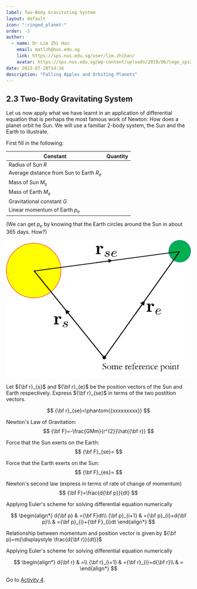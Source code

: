 ```yaml
---
label: Two-Body Gravitating System
layout: default
icon: ":ringed_planet:"
order: -3
author:
  - name: Dr Lim Zhi Han
    email: matlzh@nus.edu.sg
    link: https://sps.nus.edu.sg/user/lim.zhihan/
    avatar: https://sps.nus.edu.sg/wp-content/uploads/2019/06/logo_sps20.png
date: 2022-07-28T14:16
description: "Falling Apples and Orbiting Planets"
---
```


## 2.3 Two-Body Gravitating System

Let us now apply what we have learnt in an application of differential
equation that is perhaps the most famous work of Newton: How does
a planet orbit he Sun. We will use a familiar 2-body system, the Sun
and the Earth to illustrate. 

First fill in the following:

| Constant                                   | Quantity |
|--------------------------------------------|----------|
| Radius of Sun $R$                          |          |
| Average distance from Sun to Earth $R_{e}$ |          |
| Mass of Sun $M_{s}$                        |          |
| Mass of Earth $M_{e}$                      |          |
| Gravitational constant $G$                 |          |
| Linear momentum of Earth $p_{e}$           |          |

(We can get $p_{e}$ by knowing that the Earth circles around the
Sun in about 365 days. How?)

![](</resources/Chapter 2/Earth-Sun.png>)

Let ${\bf r}_{s}$ and ${\bf r}_{e}$ be the position vectors of the
Sun and Earth respectively. Express ${\bf r}_{se}$ in terms of the
two postition vectors. 

$$
{\bf r}_{se}=\phantom{{xxxxxxxxx}}
$$

Newton's Law of Gravitation: 
$$
{\bf F}=-\frac{GMm}{r^{2}}\hat{{\bf r}}
$$

Force that the Sun exerts on the Earth:
$$
{\bf F}_{se}=
$$


Force that the Earth exerts on the Sun:
$$
{\bf F}_{es}=
$$



Newton's second law (express in terms of rate of change of momentum)
$$
{\bf F}=\frac{d{\bf p}}{dt}
$$

Applying Euler's scheme for solving differential equation numerically 

$$
\begin{align*}
d{\bf p} & ={\bf F}dt\\
{\bf p}_{i+1} & ={\bf p}_{i}+d{\bf p}\\
 & ={\bf p}_{i}+{\bf F}_{i}dt
\end{align*}
$$

Relationship between momentum and position vector is given by ${\bf p}=m{\displaystyle \frac{d{\bf r}}{dt}}$

Applying Euler's scheme for solving differential equation numerically 

$$
\begin{align*}
d{\bf r} & =\\
{\bf r}_{i+1} & ={\bf r}_{i}+d{\bf r}\\
 & =
\end{align*}
$$

Go to [Activity 4](<Chapter 2/In-Class Activities>).
